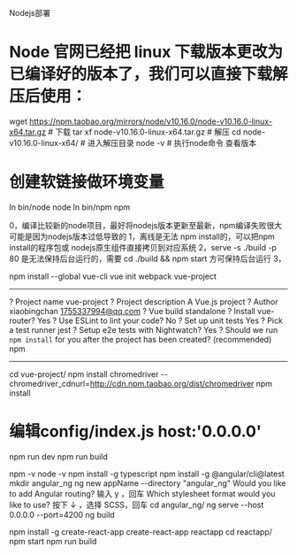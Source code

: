 Nodejs部署

# Node 官网已经把 linux 下载版本更改为已编译好的版本了，我们可以直接下载解压后使用：
wget https://npm.taobao.org/mirrors/node/v10.16.0/node-v10.16.0-linux-x64.tar.gz  # 下载
tar xf  node-v10.16.0-linux-x64.tar.gz       # 解压
cd node-v10.16.0-linux-x64/                  # 进入解压目录
node -v                               # 执行node命令 查看版本
# 创建软链接做环境变量
ln bin/node node 
ln bin/npm npm 


0，编译比较新的node项目，最好将nodejs版本更新至最新，npm编译失败很大可能是因为nodejs版本过低导致的
1，离线是无法 npm install的，可以把npm install的程序包或 nodejs原生组件直接拷贝到对应系统
2，serve -s ./build -p 80 是无法保持后台运行的，需要 cd ./build && npm start 方可保持后台运行
3，



npm install --global vue-cli
vue init webpack vue-project
**************************************************************************************************************************
? Project name vue-project
? Project description A Vue.js project
? Author xiaobingchan <1755337994@qq.com>
? Vue build standalone
? Install vue-router? Yes
? Use ESLint to lint your code? No
? Set up unit tests Yes
? Pick a test runner jest
? Setup e2e tests with Nightwatch? Yes
? Should we run `npm install` for you after the project has been created? (recommended) npm
**************************************************************************************************************************
cd vue-project/
npm install chromedriver --chromedriver_cdnurl=http://cdn.npm.taobao.org/dist/chromedriver
npm install
# 编辑config/index.js host:'0.0.0.0'
npm run dev
npm run build

npm -v
node -v
npm install -g typescript
npm install -g @angular/cli@latest 
mkdir angular_ng
ng new appName --directory "angular_ng"
Would you like to add Angular routing? 输入 y ，回车
Which stylesheet format would you like to use? 按下 ↓ ，选择 SCSS，回车
cd angular_ng/
ng serve --host 0.0.0.0 --port=4200
ng build

npm install -g create-react-app
create-react-app reactapp
cd reactapp/
npm start
npm run build

